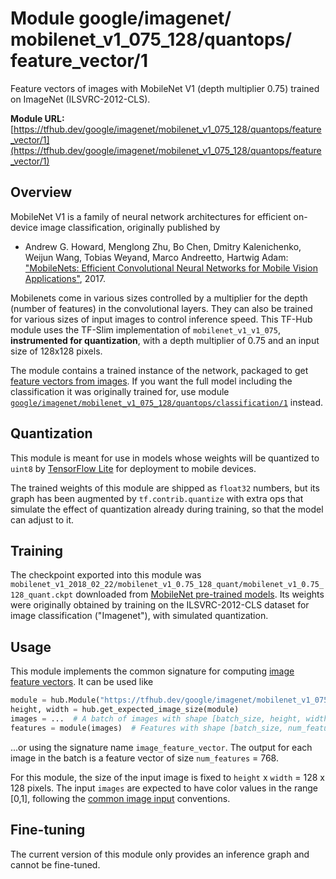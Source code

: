 # Module google/&zwnj;imagenet/&zwnj;mobilenet_v1_075_128/&zwnj;quantops/&zwnj;feature_vector/1
Feature vectors of images with MobileNet V1 (depth multiplier 0.75) trained on ImageNet (ILSVRC-2012-CLS).

**Module URL:** [https://tfhub.dev/google/imagenet/mobilenet_v1_075_128/quantops/feature_vector/1](https://tfhub.dev/google/imagenet/mobilenet_v1_075_128/quantops/feature_vector/1)

## Overview

MobileNet V1 is a family of neural network architectures for efficient
on-device image classification, originally published by

  * Andrew G. Howard, Menglong Zhu, Bo Chen, Dmitry Kalenichenko, Weijun Wang,
    Tobias Weyand, Marco Andreetto, Hartwig Adam:
    ["MobileNets: Efficient Convolutional Neural Networks for
    Mobile Vision Applications"](https://arxiv.org/abs/1704.04861), 2017.

Mobilenets come in various sizes controlled by a multiplier for the
depth (number of features) in the convolutional layers. They can also be
trained for various sizes of input images to control inference speed.
This TF-Hub module uses the TF-Slim implementation of
`mobilenet_v1_v1_075`, **instrumented for quantization**,
with a depth multiplier of 0.75 and an input size of
128x128 pixels.

The module contains a trained instance of the network, packaged to get
[feature vectors from images](../../../../../../common_signatures/images.md#feature-vector).
If you want the full model including the classification it was originally
trained for, use module
[`google/imagenet/mobilenet_v1_075_128/quantops/classification/1`](../classification/1.md)
instead.


## Quantization

This module is meant for use in models whose weights will be quantized to
`uint8` by [TensorFlow Lite](https://www.tensorflow.org/mobile/tflite/)
for deployment to mobile devices.

The trained weights of this module are shipped as `float32` numbers,
but its graph has been augmented by `tf.contrib.quantize` with extra ops
that simulate the effect of quantization already during training,
so that the model can adjust to it.

## Training

The checkpoint exported into this module was `mobilenet_v1_2018_02_22/mobilenet_v1_0.75_128_quant/mobilenet_v1_0.75_128_quant.ckpt` downloaded
from
[MobileNet pre-trained models](https://github.com/tensorflow/models/blob/master/research/slim/nets/mobilenet_v1.md).
Its weights were originally obtained by training on the ILSVRC-2012-CLS
dataset for image classification ("Imagenet"), with simulated quantization.

## Usage

This module implements the common signature for computing
[image feature vectors](../../../../../../common_signatures/images.md#feature-vector).
It can be used like

```python
module = hub.Module("https://tfhub.dev/google/imagenet/mobilenet_v1_075_128/quantops/feature_vector/1")
height, width = hub.get_expected_image_size(module)
images = ...  # A batch of images with shape [batch_size, height, width, 3].
features = module(images)  # Features with shape [batch_size, num_features].
```

...or using the signature name `image_feature_vector`. The output for each image
in the batch is a feature vector of size `num_features` = 768.

For this module, the size of the input image is fixed to
`height` x `width` = 128 x 128 pixels.
The input `images` are expected to have color values in the range [0,1],
following the
[common image input](../../../../../../common_signatures/images.md#input)
conventions.


## Fine-tuning

The current version of this module only provides an inference graph
and cannot be fine-tuned.
